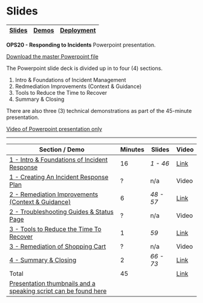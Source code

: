 # Slides

| [Slides](/ops20/slides/README.md) | [Demos](/ops20/demos/README.md) | [Deployment](/ops20/deployment/README.md) | 
|--------|-------|------------|

 **OPS20 - Responding to Incidents** Powerpoint presentation.

[Download the master Powerpoint file](https://globaleventcdn.blob.core.windows.net/assets/ops/ops20/slides/OPS20_Responding_to_Incidents_Oct3.pptx)

The Powerpoint slide deck is divided up in to four (4) sections.

1. Intro & Foundations of Incident Management
2. Redmediation Improvements (Context & Guidance)
3. Tools to Reduce the Time to Recover
4. Summary & Closing

There are also three (3) technical demonstrations as part of the 45-minute presentation.



[Video of Powerpoint presentation only](https://globaleventcdn.blob.core.windows.net/assets/ops/ops20/video/01_Presentation_No_Demo.mp4)


---

| Section / Demo | Minutes | Slides | Video | 
|----------|----------|-------|-----|
|[1 - Intro & Foundations of Incident Response ](section/01/README.md)|16 | *1 - 46* | [Link](https://globaleventcdn.blob.core.windows.net/assets/ops/ops20/video/02_Presentation_Section_One.mp4)
| [1 - Creating An Incident Response Plan](../demos/01/README.md)  | ? | n/a | Video | 
|[2 - Remediation Improvements (Context & Guidance)](section/02/README.md)|6 | *48 - 57* |[Link](https://globaleventcdn.blob.core.windows.net/assets/ops/ops20/video/02_Presentation_Section_Two.mp4)
| [2 - Troubleshooting Guides & Status Page](../demos/02/README.md)  | ? | n/a | Video | 
|[3 - Tools to Reduce the Time To Recover ](section/03/README.md)|1 | *59* |[Link](https://globaleventcdn.blob.core.windows.net/assets/ops/ops20/video/02_Presentation_Section_Three.mp4)
| [3 - Remediation of Shopping Cart](../demos/03/README.md)  | ? | n/a | Video |
[4 - Summary & Closing](section/04/README.md) | 2 | *66 - 73* |[Link](https://globaleventcdn.blob.core.windows.net/assets/ops/ops20/video/02_Presentation_Section_Four.mp4) |
Total       |45 | |[Link](https://coming.soon)
|[Presentation thumbnails and a speaking script can be found here](script/OPS20_Speaking_Script.md)|  |  |
